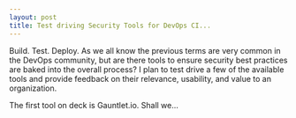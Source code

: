 ```yaml
---
layout: post
title: Test driving Security Tools for DevOps CI...
---
```


Build. Test. Deploy. As we all know the previous terms are very common in the DevOps community, but are there tools to ensure security best practices are baked into the overall process? I plan to test drive a few of the available tools and provide feedback on their relevance, usability, and value to an organization. 

The first tool on deck is Gauntlet.io.  Shall we...
